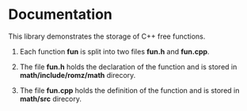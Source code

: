 # Documentation

This library demonstrates the storage of C++ free functions.

1. Each function **fun** is split into two files **fun.h** and **fun.cpp**.

2. The file **fun.h** holds the declaration of the function and is stored in
**math/include/romz/math** direcory.

3. The file **fun.cpp** holds the definition of the function and is stored in
**math/src** direcory.
